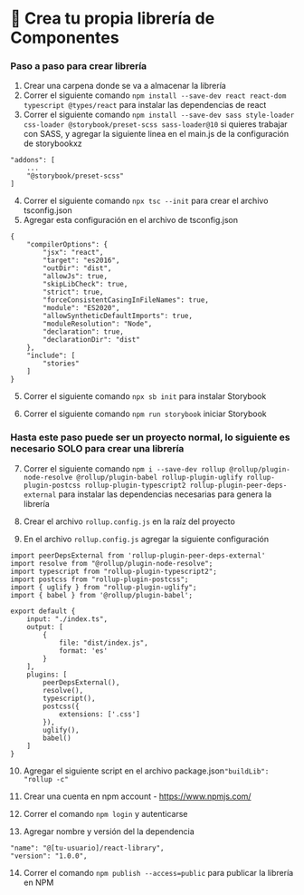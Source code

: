 # 📘 Crea tu propia librería de Componentes

### Paso a paso para crear librería

1. Crear una carpena donde se va a almacenar la librería
2. Correr el siguiente comando ```npm install --save-dev react react-dom typescript @types/react``` para instalar las dependencias de react
3. Correr el siguiente comando ```npm install --save-dev sass style-loader css-loader @storybook/preset-scss sass-loader@10``` si quieres trabajar con SASS, y agregar la siguiente linea en el main.js de la configuración de storybookxz
```
"addons": [
    ...
    "@storybook/preset-scss"
]
```
4. Correr el siguiente comando ```npx tsc --init``` para crear el archivo tsconfig.json
5. Agregar esta configuración en el archivo de tsconfig.json

```
{
    "compilerOptions": {
        "jsx": "react",
        "target": "es2016",
        "outDir": "dist",
        "allowJs": true,
        "skipLibCheck": true,
        "strict": true,
        "forceConsistentCasingInFileNames": true,
        "module": "ES2020",
        "allowSyntheticDefaultImports": true,
        "moduleResolution": "Node",
        "declaration": true,
        "declarationDir": "dist"
    },
    "include": [
        "stories"
    ]
}
```

5. Correr el siguiente comando ```npx sb init``` para instalar Storybook

6. Correr el siguiente comando ```npm run storybook``` iniciar Storybook

### Hasta este paso puede ser un proyecto normal, lo siguiente es necesario SOLO para crear una librería

7.  Correr el siguiente comando ```npm i --save-dev rollup @rollup/plugin-node-resolve @rollup/plugin-babel rollup-plugin-uglify rollup-plugin-postcss rollup-plugin-typescript2 rollup-plugin-peer-deps-external``` 
para instalar las dependencias necesarias para genera la librería 

8. Crear el archivo ```rollup.config.js``` en la raíz del proyecto

9. En el archivo ```rollup.config.js``` agregar la siguiente configuración
```
import peerDepsExternal from 'rollup-plugin-peer-deps-external'
import resolve from "@rollup/plugin-node-resolve";
import typescript from "rollup-plugin-typescript2";
import postcss from "rollup-plugin-postcss";
import { uglify } from "rollup-plugin-uglify";
import { babel } from '@rollup/plugin-babel';

export default {
    input: "./index.ts",
    output: [
        {
            file: "dist/index.js",
            format: 'es'
        }
    ],
    plugins: [
        peerDepsExternal(),
        resolve(),
        typescript(),
        postcss({
            extensions: ['.css']
        }),
        uglify(),
        babel()
    ]
}
```

10. Agregar el siguiente script en el archivo package.json```"buildLib": "rollup -c"```

11. Crear una cuenta en npm account - https://www.npmjs.com/

12. Correr el comando ```npm login``` y autenticarse

13. Agregar nombre y versión del la dependencia 
```
"name": "@[tu-usuario]/react-library",
"version": "1.0.0",
```
14. Correr el comando ```npm publish --access=public``` para publicar la librería en NPM



